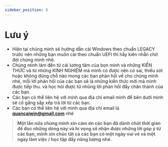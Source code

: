 ```yaml
---
sidebar_position: 8
---
```


# Lưu ý
- Hiện tại chúng mình sẽ hướng dẫn cài Windows theo chuẩn LEGACY trước nên những bạn muốn cài theo chuẩn UEFI thì hẫy kiên nhẫn chờ đợi chúng mình nhé.
- Chúng mình làm đến từ cái lương tâm của bọn mình và những KIẾN THỨC và từ những KINH NGHIỆM mà mình có được nên có sai, thiếu sót hoặc không đúng chỗ nào mong các bạn phản hồi về cho chúng mình nhé, mỗi lời phản hồi của các bạn sẽ là những kiến thức mới mà mình được tiếp thu. và học hỏi được từ nhũng lời phản hồi đầy chân thành của các bạn.
- Các bạn có thể liên hệ với mính qua địa chỉ email mình để bên dưới mình sẽ cố gắng sắp xếp trả lời từ các bạn.
- Các bạn có thể liên hệ với mình qua địa chỉ email là **quancaiwin@gmail.com**  nhé
> **Một lần nữa chúng mình xin cám ơn các bạn đã dành chút thời gian để đọc những dòng này và hi vọng sẽ nhận được những lời góp ý từ các bạn, mính xin chúc tăt cả các bạn có một ngày vui vẻ và một ngày làm việc / học tập đầy năng lượng nhé.**
